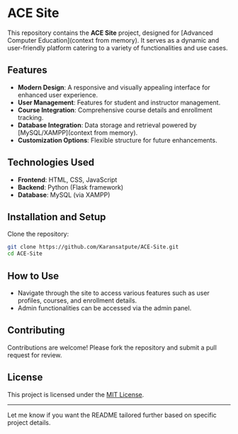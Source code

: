 
# ACE Site

This repository contains the **ACE Site** project, designed for [Advanced Computer Education](context from memory).
It serves as a dynamic and user-friendly platform catering to a variety of functionalities and use cases.

## Features

- **Modern Design**: A responsive and visually appealing interface for enhanced user experience.
- **User Management**: Features for student and instructor management.
- **Course Integration**: Comprehensive course details and enrollment tracking.
- **Database Integration**: Data storage and retrieval powered by [MySQL/XAMPP](context from memory).
- **Customization Options**: Flexible structure for future enhancements.

## Technologies Used

- **Frontend**: HTML, CSS, JavaScript
- **Backend**: Python (Flask framework)
- **Database**: MySQL (via XAMPP)

## Installation and Setup

 Clone the repository:
   ```bash
   git clone https://github.com/Karansatpute/ACE-Site.git
   cd ACE-Site
   ```

## How to Use

- Navigate through the site to access various features such as user profiles, courses, and enrollment details.
- Admin functionalities can be accessed via the admin panel.

## Contributing

Contributions are welcome! Please fork the repository and submit a pull request for review.

## License

This project is licensed under the [MIT License](LICENSE).

---

Let me know if you want the README tailored further based on specific project details.
